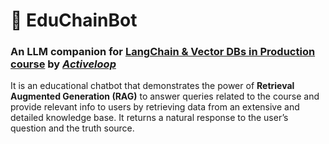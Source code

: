 # 🤖 EduChainBot
### An LLM companion for [LangChain & Vector DBs in Production course](https://learn.activeloop.ai/courses/langchain) by *[Activeloop](https://www.activeloop.ai/)*

It is an educational chatbot that demonstrates the power of **Retrieval Augmented Generation (RAG)** to answer queries related to the course and provide relevant info to users by retrieving data from an extensive and detailed knowledge base. It returns a natural response to the user’s question and the truth source.
